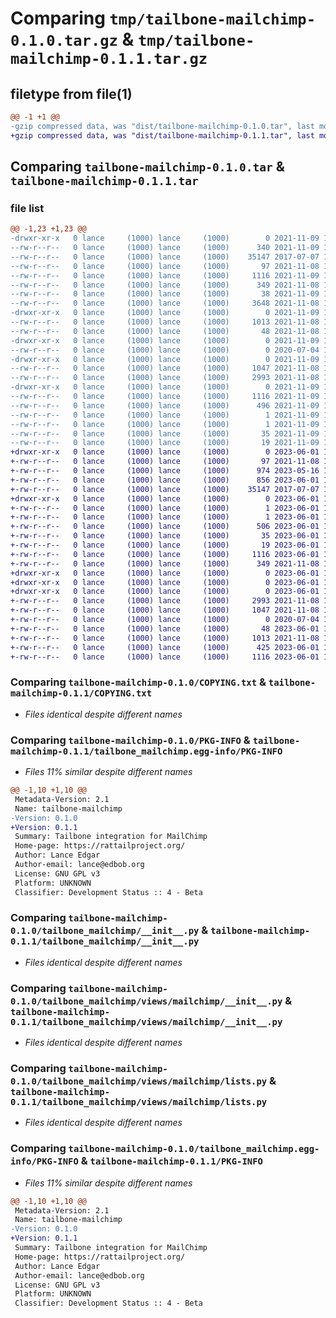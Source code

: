 # Comparing `tmp/tailbone-mailchimp-0.1.0.tar.gz` & `tmp/tailbone-mailchimp-0.1.1.tar.gz`

## filetype from file(1)

```diff
@@ -1 +1 @@
-gzip compressed data, was "dist/tailbone-mailchimp-0.1.0.tar", last modified: Tue Nov  9 17:54:36 2021, max compression
+gzip compressed data, was "dist/tailbone-mailchimp-0.1.1.tar", last modified: Thu Jun  1 19:28:22 2023, max compression
```

## Comparing `tailbone-mailchimp-0.1.0.tar` & `tailbone-mailchimp-0.1.1.tar`

### file list

```diff
@@ -1,23 +1,23 @@
-drwxr-xr-x   0 lance     (1000) lance     (1000)        0 2021-11-09 17:54:36.000000 tailbone-mailchimp-0.1.0/
--rw-r--r--   0 lance     (1000) lance     (1000)      340 2021-11-09 17:54:18.000000 tailbone-mailchimp-0.1.0/CHANGELOG.md
--rw-r--r--   0 lance     (1000) lance     (1000)    35147 2017-07-07 15:32:34.000000 tailbone-mailchimp-0.1.0/COPYING.txt
--rw-r--r--   0 lance     (1000) lance     (1000)       97 2021-11-08 19:21:33.000000 tailbone-mailchimp-0.1.0/MANIFEST.in
--rw-r--r--   0 lance     (1000) lance     (1000)     1116 2021-11-09 17:54:36.000000 tailbone-mailchimp-0.1.0/PKG-INFO
--rw-r--r--   0 lance     (1000) lance     (1000)      349 2021-11-08 17:08:11.000000 tailbone-mailchimp-0.1.0/README.rst
--rw-r--r--   0 lance     (1000) lance     (1000)       38 2021-11-09 17:54:36.000000 tailbone-mailchimp-0.1.0/setup.cfg
--rw-r--r--   0 lance     (1000) lance     (1000)     3648 2021-11-08 17:10:37.000000 tailbone-mailchimp-0.1.0/setup.py
-drwxr-xr-x   0 lance     (1000) lance     (1000)        0 2021-11-09 17:54:36.000000 tailbone-mailchimp-0.1.0/tailbone_mailchimp/
--rw-r--r--   0 lance     (1000) lance     (1000)     1013 2021-11-08 17:11:01.000000 tailbone-mailchimp-0.1.0/tailbone_mailchimp/__init__.py
--rw-r--r--   0 lance     (1000) lance     (1000)       48 2021-11-08 17:11:06.000000 tailbone-mailchimp-0.1.0/tailbone_mailchimp/_version.py
-drwxr-xr-x   0 lance     (1000) lance     (1000)        0 2021-11-09 17:54:36.000000 tailbone-mailchimp-0.1.0/tailbone_mailchimp/views/
--rw-r--r--   0 lance     (1000) lance     (1000)        0 2020-07-04 16:53:35.000000 tailbone-mailchimp-0.1.0/tailbone_mailchimp/views/__init__.py
-drwxr-xr-x   0 lance     (1000) lance     (1000)        0 2021-11-09 17:54:36.000000 tailbone-mailchimp-0.1.0/tailbone_mailchimp/views/mailchimp/
--rw-r--r--   0 lance     (1000) lance     (1000)     1047 2021-11-08 17:12:53.000000 tailbone-mailchimp-0.1.0/tailbone_mailchimp/views/mailchimp/__init__.py
--rw-r--r--   0 lance     (1000) lance     (1000)     2993 2021-11-08 19:25:13.000000 tailbone-mailchimp-0.1.0/tailbone_mailchimp/views/mailchimp/lists.py
-drwxr-xr-x   0 lance     (1000) lance     (1000)        0 2021-11-09 17:54:36.000000 tailbone-mailchimp-0.1.0/tailbone_mailchimp.egg-info/
--rw-r--r--   0 lance     (1000) lance     (1000)     1116 2021-11-09 17:54:36.000000 tailbone-mailchimp-0.1.0/tailbone_mailchimp.egg-info/PKG-INFO
--rw-r--r--   0 lance     (1000) lance     (1000)      496 2021-11-09 17:54:36.000000 tailbone-mailchimp-0.1.0/tailbone_mailchimp.egg-info/SOURCES.txt
--rw-r--r--   0 lance     (1000) lance     (1000)        1 2021-11-09 17:54:36.000000 tailbone-mailchimp-0.1.0/tailbone_mailchimp.egg-info/dependency_links.txt
--rw-r--r--   0 lance     (1000) lance     (1000)        1 2021-11-09 17:54:36.000000 tailbone-mailchimp-0.1.0/tailbone_mailchimp.egg-info/not-zip-safe
--rw-r--r--   0 lance     (1000) lance     (1000)       35 2021-11-09 17:54:36.000000 tailbone-mailchimp-0.1.0/tailbone_mailchimp.egg-info/requires.txt
--rw-r--r--   0 lance     (1000) lance     (1000)       19 2021-11-09 17:54:36.000000 tailbone-mailchimp-0.1.0/tailbone_mailchimp.egg-info/top_level.txt
+drwxr-xr-x   0 lance     (1000) lance     (1000)        0 2023-06-01 19:28:22.000000 tailbone-mailchimp-0.1.1/
+-rw-r--r--   0 lance     (1000) lance     (1000)       97 2021-11-08 19:21:33.000000 tailbone-mailchimp-0.1.1/MANIFEST.in
+-rw-r--r--   0 lance     (1000) lance     (1000)      974 2023-05-16 19:30:04.000000 tailbone-mailchimp-0.1.1/setup.py
+-rw-r--r--   0 lance     (1000) lance     (1000)      856 2023-06-01 19:28:22.000000 tailbone-mailchimp-0.1.1/setup.cfg
+-rw-r--r--   0 lance     (1000) lance     (1000)    35147 2017-07-07 15:32:34.000000 tailbone-mailchimp-0.1.1/COPYING.txt
+drwxr-xr-x   0 lance     (1000) lance     (1000)        0 2023-06-01 19:28:22.000000 tailbone-mailchimp-0.1.1/tailbone_mailchimp.egg-info/
+-rw-r--r--   0 lance     (1000) lance     (1000)        1 2023-06-01 19:28:22.000000 tailbone-mailchimp-0.1.1/tailbone_mailchimp.egg-info/dependency_links.txt
+-rw-r--r--   0 lance     (1000) lance     (1000)        1 2023-06-01 19:28:22.000000 tailbone-mailchimp-0.1.1/tailbone_mailchimp.egg-info/not-zip-safe
+-rw-r--r--   0 lance     (1000) lance     (1000)      506 2023-06-01 19:28:22.000000 tailbone-mailchimp-0.1.1/tailbone_mailchimp.egg-info/SOURCES.txt
+-rw-r--r--   0 lance     (1000) lance     (1000)       35 2023-06-01 19:28:22.000000 tailbone-mailchimp-0.1.1/tailbone_mailchimp.egg-info/requires.txt
+-rw-r--r--   0 lance     (1000) lance     (1000)       19 2023-06-01 19:28:22.000000 tailbone-mailchimp-0.1.1/tailbone_mailchimp.egg-info/top_level.txt
+-rw-r--r--   0 lance     (1000) lance     (1000)     1116 2023-06-01 19:28:22.000000 tailbone-mailchimp-0.1.1/tailbone_mailchimp.egg-info/PKG-INFO
+-rw-r--r--   0 lance     (1000) lance     (1000)      349 2021-11-08 17:08:11.000000 tailbone-mailchimp-0.1.1/README.rst
+drwxr-xr-x   0 lance     (1000) lance     (1000)        0 2023-06-01 19:28:22.000000 tailbone-mailchimp-0.1.1/tailbone_mailchimp/
+drwxr-xr-x   0 lance     (1000) lance     (1000)        0 2023-06-01 19:28:22.000000 tailbone-mailchimp-0.1.1/tailbone_mailchimp/views/
+drwxr-xr-x   0 lance     (1000) lance     (1000)        0 2023-06-01 19:28:22.000000 tailbone-mailchimp-0.1.1/tailbone_mailchimp/views/mailchimp/
+-rw-r--r--   0 lance     (1000) lance     (1000)     2993 2021-11-08 19:25:13.000000 tailbone-mailchimp-0.1.1/tailbone_mailchimp/views/mailchimp/lists.py
+-rw-r--r--   0 lance     (1000) lance     (1000)     1047 2021-11-08 17:12:53.000000 tailbone-mailchimp-0.1.1/tailbone_mailchimp/views/mailchimp/__init__.py
+-rw-r--r--   0 lance     (1000) lance     (1000)        0 2020-07-04 16:53:35.000000 tailbone-mailchimp-0.1.1/tailbone_mailchimp/views/__init__.py
+-rw-r--r--   0 lance     (1000) lance     (1000)       48 2023-06-01 19:28:05.000000 tailbone-mailchimp-0.1.1/tailbone_mailchimp/_version.py
+-rw-r--r--   0 lance     (1000) lance     (1000)     1013 2021-11-08 17:11:01.000000 tailbone-mailchimp-0.1.1/tailbone_mailchimp/__init__.py
+-rw-r--r--   0 lance     (1000) lance     (1000)      425 2023-06-01 19:28:01.000000 tailbone-mailchimp-0.1.1/CHANGELOG.md
+-rw-r--r--   0 lance     (1000) lance     (1000)     1116 2023-06-01 19:28:22.000000 tailbone-mailchimp-0.1.1/PKG-INFO
```

### Comparing `tailbone-mailchimp-0.1.0/COPYING.txt` & `tailbone-mailchimp-0.1.1/COPYING.txt`

 * *Files identical despite different names*

### Comparing `tailbone-mailchimp-0.1.0/PKG-INFO` & `tailbone-mailchimp-0.1.1/tailbone_mailchimp.egg-info/PKG-INFO`

 * *Files 11% similar despite different names*

```diff
@@ -1,10 +1,10 @@
 Metadata-Version: 2.1
 Name: tailbone-mailchimp
-Version: 0.1.0
+Version: 0.1.1
 Summary: Tailbone integration for MailChimp
 Home-page: https://rattailproject.org/
 Author: Lance Edgar
 Author-email: lance@edbob.org
 License: GNU GPL v3
 Platform: UNKNOWN
 Classifier: Development Status :: 4 - Beta
```

### Comparing `tailbone-mailchimp-0.1.0/tailbone_mailchimp/__init__.py` & `tailbone-mailchimp-0.1.1/tailbone_mailchimp/__init__.py`

 * *Files identical despite different names*

### Comparing `tailbone-mailchimp-0.1.0/tailbone_mailchimp/views/mailchimp/__init__.py` & `tailbone-mailchimp-0.1.1/tailbone_mailchimp/views/mailchimp/__init__.py`

 * *Files identical despite different names*

### Comparing `tailbone-mailchimp-0.1.0/tailbone_mailchimp/views/mailchimp/lists.py` & `tailbone-mailchimp-0.1.1/tailbone_mailchimp/views/mailchimp/lists.py`

 * *Files identical despite different names*

### Comparing `tailbone-mailchimp-0.1.0/tailbone_mailchimp.egg-info/PKG-INFO` & `tailbone-mailchimp-0.1.1/PKG-INFO`

 * *Files 11% similar despite different names*

```diff
@@ -1,10 +1,10 @@
 Metadata-Version: 2.1
 Name: tailbone-mailchimp
-Version: 0.1.0
+Version: 0.1.1
 Summary: Tailbone integration for MailChimp
 Home-page: https://rattailproject.org/
 Author: Lance Edgar
 Author-email: lance@edbob.org
 License: GNU GPL v3
 Platform: UNKNOWN
 Classifier: Development Status :: 4 - Beta
```

